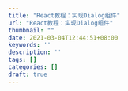 ```yaml
---
title: "React教程：实现Dialog组件"
url: "React教程：实现Dialog组件"
thumbnail: ""
date: 2021-03-04T12:44:51+08:00
keywords: ''
description: ''
tags: []
categories: []
draft: true
---
```

